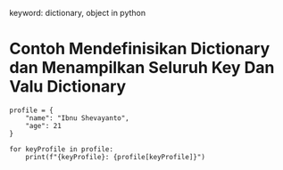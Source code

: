 keyword: dictionary, object in python

# Contoh Mendefinisikan Dictionary dan Menampilkan Seluruh Key Dan Valu Dictionary

```
profile = {
    "name": "Ibnu Shevayanto",
    "age": 21
}

for keyProfile in profile:
    print(f"{keyProfile}: {profile[keyProfile]}")
```
